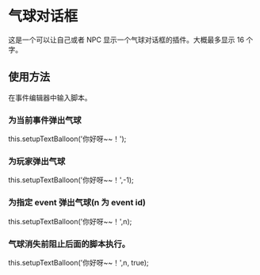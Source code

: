 # 气球对话框

这是一个可以让自己或者 NPC 显示一个气球对话框的插件。大概最多显示 16 个字。

## 使用方法

在事件编辑器中输入脚本。

### 为当前事件弹出气球

this.setupTextBalloon('你好呀~~！');

### 为玩家弹出气球

this.setupTextBalloon('你好呀~~！',-1);

### 为指定 event 弹出气球(n 为 event id)

this.setupTextBalloon('你好呀~~！',n);

### 气球消失前阻止后面的脚本执行。

this.setupTextBalloon('你好呀~~！',n, true);
